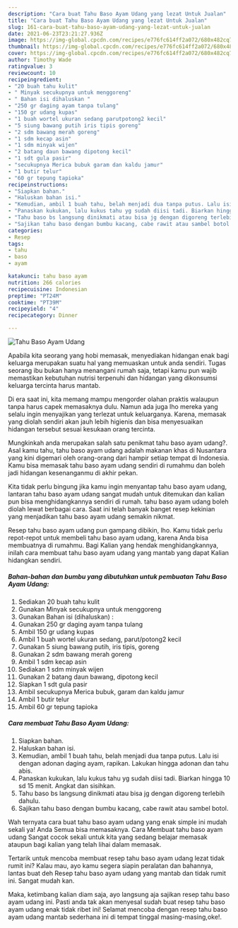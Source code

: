 ```yaml
---
description: "Cara buat Tahu Baso Ayam Udang yang lezat Untuk Jualan"
title: "Cara buat Tahu Baso Ayam Udang yang lezat Untuk Jualan"
slug: 161-cara-buat-tahu-baso-ayam-udang-yang-lezat-untuk-jualan
date: 2021-06-23T23:21:27.936Z
image: https://img-global.cpcdn.com/recipes/e776fc614ff2a072/680x482cq70/tahu-baso-ayam-udang-foto-resep-utama.jpg
thumbnail: https://img-global.cpcdn.com/recipes/e776fc614ff2a072/680x482cq70/tahu-baso-ayam-udang-foto-resep-utama.jpg
cover: https://img-global.cpcdn.com/recipes/e776fc614ff2a072/680x482cq70/tahu-baso-ayam-udang-foto-resep-utama.jpg
author: Timothy Wade
ratingvalue: 3
reviewcount: 10
recipeingredient:
- "20 buah tahu kulit"
- " Minyak secukupnya untuk menggoreng"
- " Bahan isi dihaluskan "
- "250 gr daging ayam tanpa tulang"
- "150 gr udang kupas"
- "1 buah wortel ukuran sedang parutpotong2 kecil"
- "5 siung bawang putih iris tipis goreng"
- "2 sdm bawang merah goreng"
- "1 sdm kecap asin"
- "1 sdm minyak wijen"
- "2 batang daun bawang dipotong kecil"
- "1 sdt gula pasir"
- "secukupnya Merica bubuk garam dan kaldu jamur"
- "1 butir telur"
- "60 gr tepung tapioka"
recipeinstructions:
- "Siapkan bahan."
- "Haluskan bahan isi."
- "Kemudian, ambil 1 buah tahu, belah menjadi dua tanpa putus. Lalu isi dengan adonan daging ayam, rapikan. Lakukan hingga adonan dan tahu abis."
- "Panaskan kukukan, lalu kukus tahu yg sudah diisi tadi. Biarkan hingga 10 sd 15 menit. Angkat dan sisihkan."
- "Tahu baso bs langsung dinikmati atau bisa jg dengan digoreng terlebih dahulu."
- "Sajikan tahu baso dengan bumbu kacang, cabe rawit atau sambel botol."
categories:
- Resep
tags:
- tahu
- baso
- ayam

katakunci: tahu baso ayam 
nutrition: 266 calories
recipecuisine: Indonesian
preptime: "PT24M"
cooktime: "PT39M"
recipeyield: "4"
recipecategory: Dinner

---
```



![Tahu Baso Ayam Udang](https://img-global.cpcdn.com/recipes/e776fc614ff2a072/680x482cq70/tahu-baso-ayam-udang-foto-resep-utama.jpg)

Apabila kita seorang yang hobi memasak, menyediakan hidangan enak bagi keluarga merupakan suatu hal yang memuaskan untuk anda sendiri. Tugas seorang ibu bukan hanya menangani rumah saja, tetapi kamu pun wajib memastikan kebutuhan nutrisi terpenuhi dan hidangan yang dikonsumsi keluarga tercinta harus mantab.

Di era  saat ini, kita memang mampu mengorder olahan praktis walaupun tanpa harus capek memasaknya dulu. Namun ada juga lho mereka yang selalu ingin menyajikan yang terlezat untuk keluarganya. Karena, memasak yang diolah sendiri akan jauh lebih higienis dan bisa menyesuaikan hidangan tersebut sesuai kesukaan orang tercinta. 



Mungkinkah anda merupakan salah satu penikmat tahu baso ayam udang?. Asal kamu tahu, tahu baso ayam udang adalah makanan khas di Nusantara yang kini digemari oleh orang-orang dari hampir setiap tempat di Indonesia. Kamu bisa memasak tahu baso ayam udang sendiri di rumahmu dan boleh jadi hidangan kesenanganmu di akhir pekan.

Kita tidak perlu bingung jika kamu ingin menyantap tahu baso ayam udang, lantaran tahu baso ayam udang sangat mudah untuk ditemukan dan kalian pun bisa menghidangkannya sendiri di rumah. tahu baso ayam udang boleh diolah lewat berbagai cara. Saat ini telah banyak banget resep kekinian yang menjadikan tahu baso ayam udang semakin nikmat.

Resep tahu baso ayam udang pun gampang dibikin, lho. Kamu tidak perlu repot-repot untuk membeli tahu baso ayam udang, karena Anda bisa membuatnya di rumahmu. Bagi Kalian yang hendak menghidangkannya, inilah cara membuat tahu baso ayam udang yang mantab yang dapat Kalian hidangkan sendiri.

<!--inarticleads1-->

##### Bahan-bahan dan bumbu yang dibutuhkan untuk pembuatan Tahu Baso Ayam Udang:

1. Sediakan 20 buah tahu kulit
1. Gunakan  Minyak secukupnya untuk menggoreng
1. Gunakan  Bahan isi (dihaluskan) :
1. Gunakan 250 gr daging ayam tanpa tulang
1. Ambil 150 gr udang kupas
1. Ambil 1 buah wortel ukuran sedang, parut/potong2 kecil
1. Gunakan 5 siung bawang putih, iris tipis, goreng
1. Gunakan 2 sdm bawang merah goreng
1. Ambil 1 sdm kecap asin
1. Sediakan 1 sdm minyak wijen
1. Gunakan 2 batang daun bawang, dipotong kecil
1. Siapkan 1 sdt gula pasir
1. Ambil secukupnya Merica bubuk, garam dan kaldu jamur
1. Ambil 1 butir telur
1. Ambil 60 gr tepung tapioka




<!--inarticleads2-->

##### Cara membuat Tahu Baso Ayam Udang:

1. Siapkan bahan.
1. Haluskan bahan isi.
1. Kemudian, ambil 1 buah tahu, belah menjadi dua tanpa putus. Lalu isi dengan adonan daging ayam, rapikan. Lakukan hingga adonan dan tahu abis.
1. Panaskan kukukan, lalu kukus tahu yg sudah diisi tadi. Biarkan hingga 10 sd 15 menit. Angkat dan sisihkan.
1. Tahu baso bs langsung dinikmati atau bisa jg dengan digoreng terlebih dahulu.
1. Sajikan tahu baso dengan bumbu kacang, cabe rawit atau sambel botol.




Wah ternyata cara buat tahu baso ayam udang yang enak simple ini mudah sekali ya! Anda Semua bisa memasaknya. Cara Membuat tahu baso ayam udang Sangat cocok sekali untuk kita yang sedang belajar memasak ataupun bagi kalian yang telah lihai dalam memasak.

Tertarik untuk mencoba membuat resep tahu baso ayam udang lezat tidak rumit ini? Kalau mau, ayo kamu segera siapin peralatan dan bahannya, lantas buat deh Resep tahu baso ayam udang yang mantab dan tidak rumit ini. Sangat mudah kan. 

Maka, ketimbang kalian diam saja, ayo langsung aja sajikan resep tahu baso ayam udang ini. Pasti anda tak akan menyesal sudah buat resep tahu baso ayam udang enak tidak ribet ini! Selamat mencoba dengan resep tahu baso ayam udang mantab sederhana ini di tempat tinggal masing-masing,oke!.

